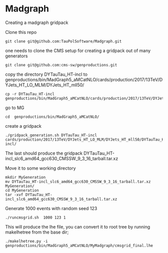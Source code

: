 # Madgraph
Creating a madgraph gridpack


Clone this repo
```
git clone git@github.com:TauPolSoftware/Madgraph.git
```



one needs to clone the CMS setup for creating a gridpack out of many generators
```
git clone git@github.com:cms-sw/genproductions.git
```

copy the directory DYTauTau_HT-incl to genproductions/bin/MadGraph5_aMCatNLO/cards/production/2017/13TeV/DYJets_HT_LO_MLM/DYJets_HT_mll50/

```
cp -r DYTauTau_HT-incl genproductions/bin/MadGraph5_aMCatNLO/cards/production/2017/13TeV/DYJets_HT_LO_MLM/DYJets_HT_mll50/
```

go to MG

```
cd  genproductions/bin/MadGraph5_aMCatNLO/
```

create a gridpack


```
./gridpack_generation.sh DYTauTau_HT-incl  cards/production/2017/13TeV/DYJets_HT_LO_MLM/DYJets_HT_mll50/DYTauTau_HT-incl/
```


The last should produce the gridpack DYTauTau_HT-incl_slc6_amd64_gcc630_CMSSW_9_3_16_tarball.tar.xz

Move it to some working directory

```
mkdir MyGeneration
mv DYTauTau_HT-incl_slc6_amd64_gcc630_CMSSW_9_3_16_tarball.tar.xz MyGeneration/	
cd MyGeneration
tar -xvf DYTauTau_HT-incl_slc6_amd64_gcc630_CMSSW_9_3_16_tarball.tar.xz
```

Generate 1000 events with random seed 123

```
./runcmsgrid.sh  1000 123 1
```

This will produce the lhe file, you can convert it to root tree by running makelhetree from the base dir;

```
./makelhetree.py -i genproductions/bin/MadGraph5_aMCatNLO/MyMadgraph/cmsgrid_final.lhe
```





